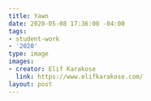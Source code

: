 ```yaml
---
title: Yawn
date: 2020-05-08 17:36:00 -04:00
tags:
- student-work
- '2020'
type: image
images:
- creator: Elif Karakose
  link: https://www.elifkarakose.com/
layout: post
---
```


